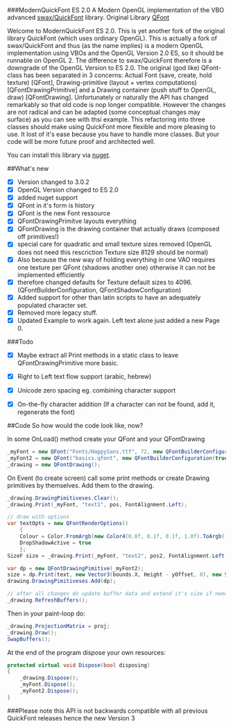 ###ModernQuickFont ES 2.0
A Modern OpenGL implementation of the VBO advanced [swax/QuickFont](https://github.com/swax/QuickFont) library.
Original Library [QFont](http://www.opentk.com/project/QuickFont)

Welcome to ModernQuickFont ES 2.0. This is yet another fork of the original library QuickFont (which uses ordinary OpenGL).
This is actually a fork of swax/QuickFont and thus (as the name implies) is a modern OpenGL implementation using VBOs and the OpenGL Version 2.0 ES, so it should be runnable on OpenGL 2.
The difference to swax/QuickFont therefore is a downgrade of the OpenGL Version to ES 2.0.
The original (god like) QFont-class has been separated in 3 concerns:
Actual Font (save, create, hold texture) [QFont], Drawing-primitive (layout + vertex computations) [QFontDrawingPrimitive]
and a Drawing container (push stuff to OpenGL, draw) [QFontDrawing].
Unfortunately or naturally the API has changed remarkably so that old code is nop longer compatible.
However the changes are not radical and can be adapted (some conceptual changes may surface) as you can see with thsi example.
This refactoring into three classes should make using QuickFont more flexible and more pleasing to use.
It lost of it's ease because you have to handle more classes. But your code will be more future proof and architected well.

You can install this library via [nuget](https://www.nuget.org/packages/QuickFont/).

##What's new
- [x] Version changed to 3.0.2
- [x] OpenGL Version changed to ES 2.0
- [x] added nuget support
- [x] QFont in it's form is history
- [x] QFont is the new Font ressource
- [x] QFontDrawingPrimitve layouts everything
- [x] QFontDrawing is the drawing container that actually draws (composed off primitives!)
- [x] special care for quadratic and small texture sizes removed (OpenGL does not need this rescriction Texture size 8129 should be normal)
- [x] Also because the new way of holding everything in one VAO requires one texture per QFont (shadows another one) otherwise it can not be implemented efficiently
- [x] therefore changed defaults for Texture default sizes to 4096. (QFontBuilderConfiguration, QFontShadowConfiguration)
- [x] Added support for other than latin scripts to have an adequately populated character set.
- [x] Removed more legacy stuff.
- [x] Updated Example to work again. Left text alone just added a new Page 0.

###Todo
- [x] Maybe extract all Print methods in a static class to leave QFontDrawingPrimitive more basic.
- [x] Right to Left text flow support (arabic, hebrew)
- [x] Unicode zero spacing eg. combining character support
- [x] On-the-fly character addition (If a character can not be found, add it, regenerate the font)


##Code
So how would the code look like, now?

In some OnLoad() method create your QFont and your QFontDrawing
```C#
_myFont = new QFont("Fonts/HappySans.ttf", 72, new QFontBuilderConfiguration(true));
_myFont2 = new QFont("basics.qfont", new QFontBuilderConfiguration(true));
_drawing = new QFontDrawing();
```

On Event (to create screen) call some print methods or create Drawing primitives by themselves.
Add them to the drawing.
```C#
_drawing.DrawingPimitiveses.Clear();
_drawing.Print(_myFont, "text1", pos, FontAlignment.Left);

// draw with options
var textOpts = new QFontRenderOptions()
    {
	Colour = Color.FromArgb(new Color4(0.8f, 0.1f, 0.1f, 1.0f).ToArgb()),
	DropShadowActive = true
	};
SizeF size = _drawing.Print(_myFont, "text2", pos2, FontAlignment.Left, textOpts);

var dp = new QFontDrawingPimitive(_myFont2);
size = dp.Print(text, new Vector3(bounds.X, Height - yOffset, 0), new SizeF(maxWidth, float.MaxValue), alignment);
drawing.DrawingPimitiveses.Add(dp);

// after all changes do update buffer data and extend it's size if needed.
_drawing.RefreshBuffers();

```

Then in your paint-loop do:
```C#
_drawing.ProjectionMatrix = proj;
_drawing.Draw();
SwapBuffers();
```

At the end of the program dispose your own resources:
```C#
protected virtual void Dispose(bool disposing)
{
	_drawing.Dispose();
	_myFont.Dispose();
	_myFont2.Dispose();
}
```


###Please note this API is not backwards compatible with all previous QuickFont releases hence the new Version 3
